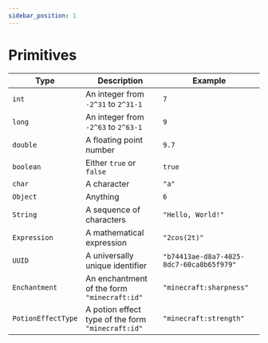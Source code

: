 ```yaml
---
sidebar_position: 1
---
```


# Primitives

| Type | Description | Example |
| --- | --- | --- |
| `int` | An integer from `-2^31` to `2^31-1` | `7` |
| `long` | An integer from `-2^63` to `2^63-1` | `9` |
| `double` | A floating point number | `9.7` |
| `boolean` | Either `true` or `false` | `true` |
| `char` | A character | `"a"` |
| `Object` | Anything | `6` |
| `String` | A sequence of characters | `"Hello, World!"` |
| `Expression` | A mathematical expression | `"2cos(2t)"` |
| `UUID` | A universally unique identifier | `"b74413ae-d8a7-4025-8dc7-60ca8b65f979"` |
| `Enchantment` | An enchantment of the form `"minecraft:id"` | `"minecraft:sharpness"` |
| `PotionEffectType` | A potion effect type of the form `"minecraft:id"` | `"minecraft:strength"` |

